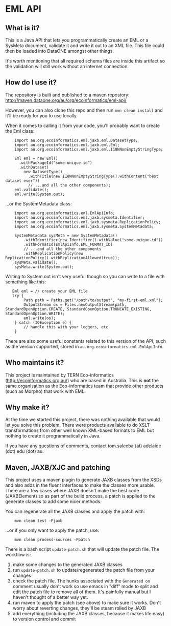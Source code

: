 # EML API
## What is it?
This is a Java API that lets you programmatically create an EML or a SysMeta document, validate it and write it out to an XML file. This file could then be loaded into DataONE amongst other things.

It's worth mentioning that all required schema files are inside this artifact so the validation will still work without an internet connection.

## How do I use it?
The repository is built and published to a maven repostory: http://maven.dataone.org/au/org/ecoinformatics/eml-api/

However, you can also clone this repo and then run `mvn clean install` and it'll be ready for you to use locally.

When it comes to calling it from your code, you'll probably want to create the Eml class:

        import au.org.ecoinformatics.eml.jaxb.eml.DatasetType;
        import au.org.ecoinformatics.eml.jaxb.eml.Eml;
        import au.org.ecoinformatics.eml.jaxb.eml.I18NNonEmptyStringType;
         
        Eml eml = new Eml()
          .withPackageId("some-unique-id")
          .withDataset(
            new DatasetType()
              .withTitle(new I18NNonEmptyStringType().withContent("best dataset ever"))
              // ...and all the other components);
        eml.validate();
        eml.write(System.out);

...or the SystemMetadata class:

        import au.org.ecoinformatics.eml.EmlApiInfo;
        import au.org.ecoinformatics.eml.jaxb.sysmeta.Identifier;
        import au.org.ecoinformatics.eml.jaxb.sysmeta.ReplicationPolicy;
        import au.org.ecoinformatics.eml.jaxb.sysmeta.SystemMetadata;
        
        SystemMetadata sysMeta = new SystemMetadata()
			.withIdentifier(new Identifier().withValue("some-unique-id"))
			.withFormatId(EmlApiInfo.EML_FORMAT_ID)
			// ...and all the other components
			.withReplicationPolicy(new ReplicationPolicy().withReplicationAllowed(true));
        sysMeta.validate();
        sysMeta.write(System.out);

Writing to System.out isn't very useful though so you can write to a file with something like this:

       Eml eml = // create your EML file
       try {
			Path path = Paths.get("/path/to/output", "my-first-eml.xml");
			OutputStream os = Files.newOutputStream(path, StandardOpenOption.CREATE, StandardOpenOption.TRUNCATE_EXISTING, StandardOpenOption.WRITE);
			eml.write(os);
		} catch (IOException e) {
			// handle this with your loggers, etc
		}

There are also some useful constants related to this version of the API, such as the version supported, stored in `au.org.ecoinformatics.eml.EmlApiInfo`.

## Who maintains it?
This project is maintained by TERN Eco-informatics (http://ecoinformatics.org.au/) who are based in Australia. This is **not** the same organisation as the Eco-informatics team that provide other products (such as Morpho) that work with EML.
 
## Why make it?
At the time we started this project, there was nothing available that would let you solve this problem. There were products available to do XSLT transformations from other well known XML-based formats to EML but nothing to create it programmatically in Java.

If you have any questions of comments, contact tom.saleeba (at) adelaide (dot) edu (dot) au.

## Maven, JAXB/XJC and patching
This project uses a maven plugin to generate JAXB classes from the XSDs and also adds in the fluent interfaces to make the classes more usable. There are a few cases where JAXB doesn't make the best code (JAXBElement) so as part of the build process, a patch is applied to the generate classes to add some nicer methods.

You can regenerate all the JAXB classes and apply the patch with:

        mvn clean test -Pjaxb

...or if you only want to apply the patch, use:

        mvn clean process-sources -Ppatch

There is a bash script `update-patch.sh` that will update the patch file. The workflow is:

 1. make some changes to the generated JAXB classes
 1. run `update-patch.sh` to update/regenerated the patch file from your changes
 1. check the patch file. The hunks associated with the `Generated on` comment usually don't work so use emacs in "diff" mode to split and edit the patch file to remove all of them. It's painfully manual but I haven't thought of a better way yet.
 1. run maven to apply the patch (see above) to make sure it works. Don't worry about reverting changes, they'll be steam rolled by JAXB
 1. add everything (including the JAXB classes, because it makes life easy) to version control and commit
